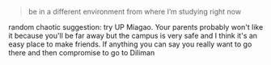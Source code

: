> be in a different environment from where I’m studying right now

random chaotic suggestion: try UP Miagao. Your parents probably won't like it because you'll be far away but the campus is very safe and I think it's an easy place to make friends. If anything you can say you really want to go there and then compromise to go to Diliman
